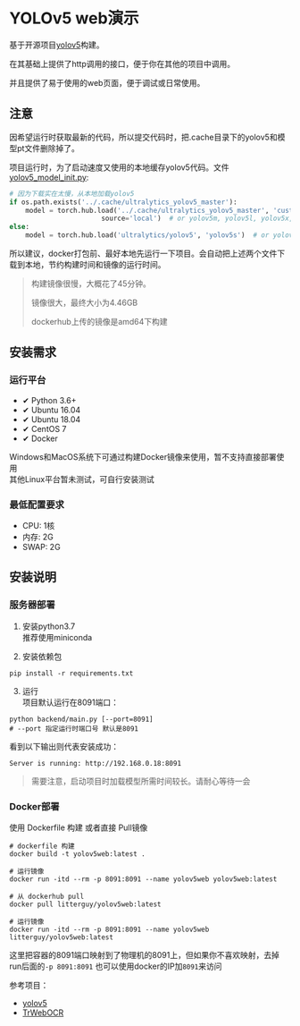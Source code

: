 # YOLOv5 web演示

基于开源项目[yolov5](https://github.com/ultralytics/yolov5)构建。

在其基础上提供了http调用的接口，便于你在其他的项目中调用。

并且提供了易于使用的web页面，便于调试或日常使用。


## 注意

因希望运行时获取最新的代码，所以提交代码时，把.cache目录下的yolov5和模型pt文件删除掉了。

项目运行时，为了启动速度又使用的本地缓存yolov5代码。文件[yolov5_model_init.py](backend/yolov5_model_init.py):
```python
# 因为下载实在太慢，从本地加载yolov5
if os.path.exists('../.cache/ultralytics_yolov5_master'):
    model = torch.hub.load('../.cache/ultralytics_yolov5_master', 'custom', path='yolov5s.pt',
                       source='local')  # or yolov5m, yolov5l, yolov5x, custom
else:
    model = torch.hub.load('ultralytics/yolov5', 'yolov5s')  # or yolov5m, yolov5l, yolov5x, custom
```

所以建议，docker打包前、最好本地先运行一下项目。会自动把上述两个文件下载到本地，节约构建时间和镜像的运行时间。

> 构建镜像很慢，大概花了45分钟。
>
> 镜像很大，最终大小为4.46GB
>
> dockerhub上传的镜像是amd64下构建

## 安装需求  
 
### 运行平台  
* ✔ Python 3.6+  
* ✔ Ubuntu 16.04
* ✔ ️Ubuntu 18.04
* ✔ CentOS 7   
* ✔ Docker   

Windows和MacOS系统下可通过构建Docker镜像来使用，暂不支持直接部署使用  
其他Linux平台暂未测试，可自行安装测试  

### 最低配置要求  
* CPU:    1核  
* 内存:    2G  
* SWAP:   2G  

## 安装说明  
### 服务器部署
1. 安装python3.7  
    推荐使用miniconda
    
2. 安装依赖包  
``` shell script
pip install -r requirements.txt
```  

3. 运行  
项目默认运行在8091端口：  
``` shell script
python backend/main.py [--port=8091]
# --port 指定运行时端口号 默认是8091
```

看到以下输出则代表安装成功： 
```shell script
Server is running: http://192.168.0.18:8091
```   

> 需要注意，启动项目时加载模型所需时间较长。请耐心等待一会

### Docker部署  
使用 Dockerfile 构建 或者直接 Pull镜像  
```shell script
# dockerfile 构建
docker build -t yolov5web:latest .

# 运行镜像
docker run -itd --rm -p 8091:8091 --name yolov5web yolov5web:latest 
```  

```shell script
# 从 dockerhub pull
docker pull litterguy/yolov5web:latest

# 运行镜像
docker run -itd --rm -p 8091:8091 --name yolov5web litterguy/yolov5web:latest 
```  
这里把容器的8091端口映射到了物理机的8091上，但如果你不喜欢映射，去掉run后面的`-p 8091:8091` 也可以使用docker的IP加`8091`来访问  

参考项目：

   - [yolov5](https://github.com/ultralytics/yolov5)
   - [TrWebOCR](https://github.com/alisen39/TrWebOCR)